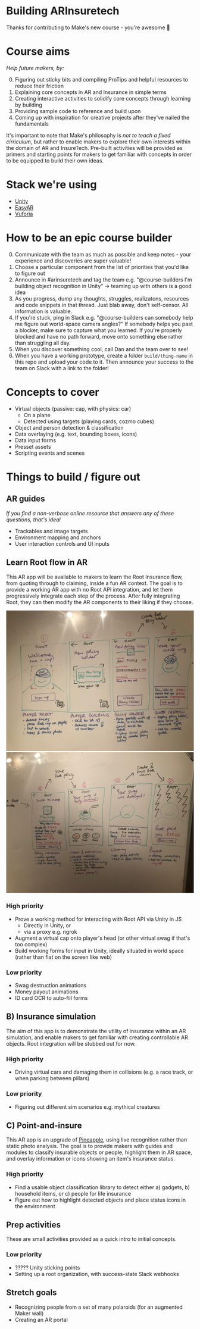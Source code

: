 # Building ARInsuretech

Thanks for contributing to Make's new course - you're awesome 🌈 

# Course aims
_Help future makers, by:_

0. Figuring out sticky bits and compiling ProTips and helpful resources to reduce their friction
1. Explaining core concepts in AR and Insurance in simple terms
2. Creating interactive activities to solidify core concepts through learning by building
3. Providing sample code to reference and build upon
4. Coming up with inspiration for creative projects after they've nailed the fundamentals

It's important to note that Make's philosophy is *not to teach a fixed cirriculum*, but rather to enable makers to explore their own interests within the domain of AR and InsureTech. Pre-built activities will be provided as primers and starting points for makers to get familiar with concepts in order to be equipped to build their own ideas.

# Stack we're using
- [Unity](https://unity.com)
- [EasyAR](https://www.easyar.com)
- [Vuforia](https://vuforia.com)

# How to be an epic course builder
0. Communicate with the team as much as possible and keep notes - your experience and discoveries are super valuable!
1. Choose a particular component from the list of priorities that you'd like to figure out
2. Announce in #arinsuretech and tag the team e.g. "@course-builders I'm building object recognition in Unity" -> teaming up with others is a good idea
3. As you progress, dump any thoughts, struggles, realizatons, resources and code snippets in that thread. Just blab away, don't self-censor. All information is valuable.
4. If you're stuck, ping in Slack e.g. "@course-builders can somebody help me figure out world-space camera angles?" If somebody helps you past a blocker, make sure to capture what you learned. If you're properly blocked and have no path forward, move onto something else rather than struggling all day.
5. When you discover something cool, call Dan and the team over to see!
6. When you have a working prototype, create a folder `build/thing-name` in this repo and upload your code to it. Then announce your success to the team on Slack with a link to the folder!

# Concepts to cover
- Virtual objects (passive: cap, with physics: car)
  - On a plane
  - Detected using targets (playing cards, cozmo cubes)
- Object and person detection & classification
- Data overlaying (e.g. text, bounding boxes, icons)
- Data input forms
- Presset assets
- Scripting events and scenes

# Things to build / figure out

## AR guides
_If you find a non-verbose online resource that answers any of these questions, that's ideal_
- Trackables and image targets
- Environment mapping and anchors
- User interaction controls and UI inputs

## Learn Root flow in AR

This AR app will be available to makers to learn the Root Insurance flow, from quoting through to claiming, inside a fun AR context. The goal is to provide a working AR app with no Root API integration, and let them progressively integrate each step of the process. After fully integrating Root, they can then modify the AR components to their liking if they choose.

<img src="swag-storyboard-1.jpeg" />
<img src="swag-storyboard-2.jpeg" />

### High priority

- Prove a working method for interacting with Root API via Unity in JS
  - Directly in Unity, or
  - via a proxy e.g. ngrok
- Augment a virtual cap onto player's head (or other virtual swag if that's too complex)
- Build working forms for input in Unity, ideally situated in world space (rather than flat on the screen like web)

### Low priority
- Swag destruction animations
- Money payout animations
- ID card OCR to auto-fill forms


## B) Insurance simulation

The aim of this app is to demonstrate the utility of insurance within an AR simulation, and enable makers to get familiar with creating controllable AR objects. Root integration will be stubbed out for now.

### High priority
- Driving virtual cars and damaging them in collisions (e.g. a race track, or when parking between pillars)

### Low priority
- Figuring out different sim scenarios e.g. mythical creatures


## C) Point-and-insure

This AR app is an upgrade of [Pineapple](http://pineapple.co.za), using live recognition rather than static photo analysis. The goal is to provide makers with guides and modules to classify insurable objects or people, highlight them in AR space, and overlay information or icons showing an item's insurance status.

### High priority
- Find a usable object classification library to detect either a) gadgets, b) household items, or c) people for life insurance
- Figure out how to highlight detected objects and place status icons in the environment

## Prep activities
These are small activities provided as a quick intro to initial concepts.

### Low priority
- ????? Unity sticking points
- Setting up a root organization, with success-state Slack webhooks

## Stretch goals
- Recognizing people from a set of many polaroids (for an augmented Maker wall)
- Creating an AR portal
